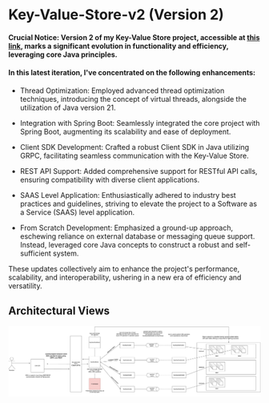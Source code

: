 # Key-Value-Store-v2 (Version 2)

#### Crucial Notice: Version 2 of my Key-Value Store project, accessible at [this link](https://github.com/HRS05/Key-Value-Store), marks a significant evolution in functionality and efficiency, leveraging core Java principles.
#### In this latest iteration, I've concentrated on the following enhancements:

* Thread Optimization: Employed advanced thread optimization techniques, introducing the concept of virtual threads, alongside the utilization of Java version 21.

* Integration with Spring Boot: Seamlessly integrated the core project with Spring Boot, augmenting its scalability and ease of deployment.

* Client SDK Development: Crafted a robust Client SDK in Java utilizing GRPC, facilitating seamless communication with the Key-Value Store.

* REST API Support: Added comprehensive support for RESTful API calls, ensuring compatibility with diverse client applications.

* SAAS Level Application: Enthusiastically adhered to industry best practices and guidelines, striving to elevate the project to a Software as a Service (SAAS) level application.

* From Scratch Development: Emphasized a ground-up approach, eschewing reliance on external database or messaging queue support. Instead, leveraged core Java concepts to construct a robust and self-sufficient system.

These updates collectively aim to enhance the project's performance, scalability, and interoperability, ushering in a new era of efficiency and versatility.

## Architectural Views

![image](./asset/kv2ttl.jpg)






